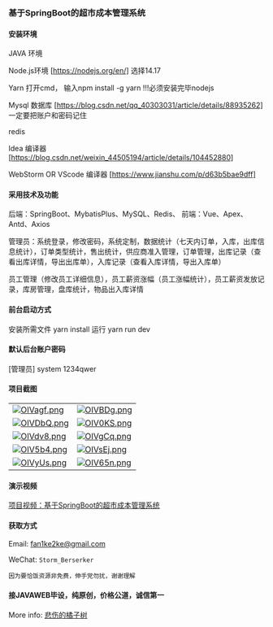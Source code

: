 ### 基于SpringBoot的超市成本管理系统

#### 安装环境

JAVA 环境 

Node.js环境 [https://nodejs.org/en/] 选择14.17

Yarn 打开cmd， 输入npm install -g yarn !!!必须安装完毕nodejs

Mysql 数据库 [https://blog.csdn.net/qq_40303031/article/details/88935262] 一定要把账户和密码记住

redis

Idea 编译器 [https://blog.csdn.net/weixin_44505194/article/details/104452880]

WebStorm OR VScode 编译器 [https://www.jianshu.com/p/d63b5bae9dff]

#### 采用技术及功能

后端：SpringBoot、MybatisPlus、MySQL、Redis、
前端：Vue、Apex、Antd、Axios

管理员：系统登录，修改密码，系统定制，数据统计（七天内订单，入库，出库信息统计），订单类型统计，售出统计，供应商准入管理，订单管理，出库记录（查看出库详情，导出出库单），入库记录（查看入库详情，导出入库单）

员工管理（修改员工详细信息），员工薪资涨幅（员工涨幅统计），员工薪资发放记录，库房管理，盘库统计，物品出入库详情

#### 前台启动方式
安装所需文件 yarn install 
运行 yarn run dev

#### 默认后台账户密码
[管理员]
system
1234qwer


#### 项目截图

|  |  |
|---------------------|---------------------|
|[![OIVagf.png](https://s1.ax1x.com/2022/10/15/x0qSRe.jpg)](https://imgtu.com/i/OIVagf)  |[![OIVBDg.png](https://s1.ax1x.com/2022/10/15/x0bXa6.jpg)](https://imgtu.com/i/OIVBDg) |
| [![OIVDbQ.png](https://s1.ax1x.com/2022/10/15/x0bxPO.jpg)](https://imgtu.com/i/OIVDbQ) | [![OIV0KS.png](https://s1.ax1x.com/2022/10/15/x0bjIK.jpg)](https://imgtu.com/i/OIV0KS) |
| [![OIVdv8.png](https://s1.ax1x.com/2022/10/15/x0bzGD.jpg)](https://imgtu.com/i/OIVdv8) | [![OIVgCq.png](https://s1.ax1x.com/2022/10/15/x0qPsA.jpg)](https://imgtu.com/i/OIVgCq) |
| [![OIV5b4.png](https://s1.ax1x.com/2022/10/15/x0qCMd.jpg)](https://imgtu.com/i/OIV5b4) | [![OIVsEj.png](https://s1.ax1x.com/2022/05/17/OIVsEj.png)](https://imgtu.com/i/OIVsEj) |
| [![OIVyUs.png](https://s1.ax1x.com/2022/10/15/x0qiqI.jpg)](https://imgtu.com/i/OIVyUs) | [![OIV65n.png](https://s1.ax1x.com/2022/10/15/x0qkZt.jpg)](https://imgtu.com/i/OIV65n)


#### 演示视频

[项目视频：基于SpringBoot的超市成本管理系统](https://www.bilibili.com/video/BV1Kg411a7jT/)

#### 获取方式

Email: fan1ke2ke@gmail.com

WeChat: `Storm_Berserker`

`因为要恰饭资源非免费，伸手党勿扰，谢谢理解`

#### 接JAVAWEB毕设，纯原创，价格公道，诚信第一

More info: [悲伤的橘子树](https://berserker287.github.io/)

